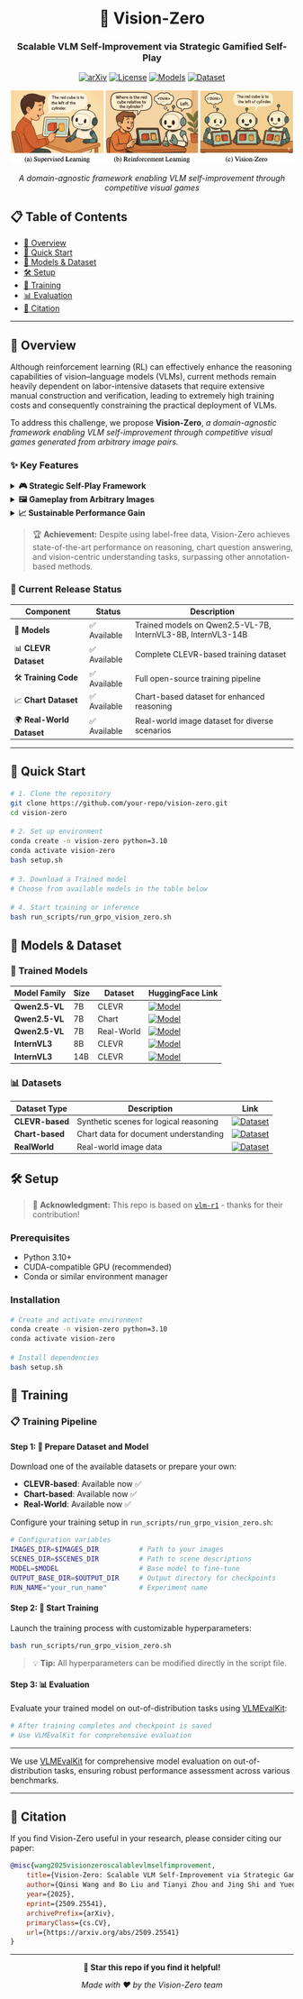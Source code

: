<div align="center">

# 🎯 Vision-Zero
### Scalable VLM Self-Improvement via Strategic Gamified Self-Play

[![arXiv](https://img.shields.io/badge/arXiv-2509.25541-b31b1b.svg)](https://arxiv.org/abs/2509.25541)
[![License](https://img.shields.io/badge/License-MIT-blue.svg)](LICENSE)
[![Models](https://img.shields.io/badge/🤗-Models-yellow)](https://huggingface.co/Qinsi1)
[![Dataset](https://img.shields.io/badge/🤗-Dataset-green)](https://huggingface.co/datasets/Qinsi1/Vision-Zero-clevr-dataset)

![Overview](self-play-taste.png)

*A domain-agnostic framework enabling VLM self-improvement through competitive visual games*

</div>

## 📋 Table of Contents

- [🎯 Overview](#-overview)
- [🚀 Quick Start](#-quick-start)
- [🤖 Models & Dataset](#-models--dataset)
- [🛠️ Setup](#️-setup)
- [💪 Training](#-training)
- [📊 Evaluation](#-evaluation)
- [📄 Citation](#-citation)

---

## 🎯 Overview

Although reinforcement learning (RL) can effectively enhance the reasoning capabilities of vision–language models (VLMs), current methods remain heavily dependent on labor-intensive datasets that require extensive manual construction and verification, leading to extremely high training costs and consequently constraining the practical deployment of VLMs. 

To address this challenge, we propose **Vision-Zero**, *a domain-agnostic framework enabling VLM self-improvement through competitive visual games generated from arbitrary image pairs.*

### ✨ Key Features

<details>
<summary><b>🎮 Strategic Self-Play Framework</b></summary>

Vision-Zero trains VLMs in "Who Is the Spy"-style games, where the models engage in strategic reasoning and actions across multiple roles. Through interactive gameplay, models autonomously generate their training data without human annotation.

</details>

<details>
<summary><b>🖼️ Gameplay from Arbitrary Images</b></summary>

Unlike existing gamified frameworks, Vision-Zero can generate games from arbitrary images, thereby enhancing the model's reasoning ability across diverse domains and showing strong generalization to different tasks. We demonstrate this versatility using three distinct types of image datasets: CLEVR-based synthetic scenes, charts, and real-world images.

</details>

<details>
<summary><b>📈 Sustainable Performance Gain</b></summary>

We introduce Iterative Self-Play Policy Optimization (Iterative-SPO), a novel training algorithm that alternates between Self-Play and reinforcement learning with verifiable rewards (RLVR), mitigating the performance plateau often seen in self-play-only training and achieving sustained long-term improvements.

</details>

> 🏆 **Achievement:** Despite using label-free data, Vision-Zero achieves state-of-the-art performance on reasoning, chart question answering, and vision-centric understanding tasks, surpassing other annotation-based methods.


### 🎉 Current Release Status

| Component | Status | Description |
|-----------|---------|-------------|
| 🤖 **Models** | ✅ Available | Trained models on Qwen2.5-VL-7B, InternVL3-8B, InternVL3-14B |
| 📊 **CLEVR Dataset** | ✅ Available | Complete CLEVR-based training dataset |
| 🛠️ **Training Code** | ✅ Available | Full open-source training pipeline |
| 📈 **Chart Dataset** | ✅ Available | Chart-based dataset for enhanced reasoning |
| 🌍 **Real-World Dataset** | ✅ Available | Real-world image dataset for diverse scenarios |

---

## 🚀 Quick Start

```bash
# 1. Clone the repository
git clone https://github.com/your-repo/vision-zero.git
cd vision-zero

# 2. Set up environment
conda create -n vision-zero python=3.10
conda activate vision-zero
bash setup.sh

# 3. Download a Trained model
# Choose from available models in the table below

# 4. Start training or inference
bash run_scripts/run_grpo_vision_zero.sh
```



## 🤖 Models & Dataset

### 🔬 Trained Models

<div align="center">

| Model Family | Size | Dataset | HuggingFace Link |
|--------------|------|---------|------------------|
| **Qwen2.5-VL** | 7B | CLEVR | [![Model](https://img.shields.io/badge/🤗-Model-blue)](https://huggingface.co/Qinsi1/Vision-Zero-Qwen-2.5-VL-7B-Clevr) |
| **Qwen2.5-VL** | 7B | Chart | [![Model](https://img.shields.io/badge/🤗-Model-blue)](https://huggingface.co/Qinsi1/Vision-Zero-Qwen-2.5-VL-7B-Chart) |
| **Qwen2.5-VL** | 7B | Real-World | [![Model](https://img.shields.io/badge/🤗-Model-blue)](https://huggingface.co/Qinsi1/Vision-Zero-Qwen-2.5-VL-7B-RealWorld) |
| **InternVL3** | 8B | CLEVR | [![Model](https://img.shields.io/badge/🤗-Model-blue)](https://huggingface.co/Qinsi1/Vision-Zero-InternVL3-8B-Clevr) |
| **InternVL3** | 14B | CLEVR | [![Model](https://img.shields.io/badge/🤗-Model-blue)](https://huggingface.co/Qinsi1/Vision-Zero-InternVL3-14B-Clevr) |

</div>

### 📊 Datasets

| Dataset Type | Description | Link |
|--------------|-------------|------|
| **CLEVR-based** | Synthetic scenes for logical reasoning | [![Dataset](https://img.shields.io/badge/🤗-Dataset-green)](https://huggingface.co/datasets/Qinsi1/Vision-Zero-clevr-dataset) |
| **Chart-based** | Chart data for document understanding | [![Dataset](https://img.shields.io/badge/🤗-Dataset-green)](https://huggingface.co/datasets/Qinsi1/Vision-Zero-chart-dataset) |
| **RealWorld** | Real-world image data | [![Dataset](https://img.shields.io/badge/🤗-Dataset-green)](https://huggingface.co/datasets/Qinsi1/Vision-Zero-realworld-dataset) |



## 🛠️ Setup

> 📢 **Acknowledgment:** This repo is based on [`vlm-r1`](https://github.com/om-ai-lab/VLM-R1) - thanks for their contribution!

### Prerequisites
- Python 3.10+
- CUDA-compatible GPU (recommended)
- Conda or similar environment manager

### Installation

```bash
# Create and activate environment
conda create -n vision-zero python=3.10
conda activate vision-zero

# Install dependencies
bash setup.sh
```

## 💪 Training

### 📋 Training Pipeline

#### Step 1: 📁 Prepare Dataset and Model

Download one of the available datasets or prepare your own:
- **CLEVR-based**: Available now ✅
- **Chart-based**: Available now ✅
- **Real-World**: Available now ✅

Configure your training setup in `run_scripts/run_grpo_vision_zero.sh`:

```bash
# Configuration variables
IMAGES_DIR=$IMAGES_DIR          # Path to your images
SCENES_DIR=$SCENES_DIR          # Path to scene descriptions  
MODEL=$MODEL                    # Base model to fine-tune
OUTPUT_BASE_DIR=$OUTPUT_DIR     # Output directory for checkpoints
RUN_NAME="your_run_name"        # Experiment name
```

#### Step 2: 🚀 Start Training

Launch the training process with customizable hyperparameters:

```bash
bash run_scripts/run_grpo_vision_zero.sh
```

> 💡 **Tip:** All hyperparameters can be modified directly in the script file.

#### Step 3: 📊 Evaluation

Evaluate your trained model on out-of-distribution tasks using [VLMEvalKit](https://github.com/open-compass/VLMEvalKit):

```bash
# After training completes and checkpoint is saved
# Use VLMEvalKit for comprehensive evaluation
```

---

We use [VLMEvalKit](https://github.com/open-compass/VLMEvalKit) for comprehensive model evaluation on out-of-distribution tasks, ensuring robust performance assessment across various benchmarks.

---

## 📄 Citation

If you find Vision-Zero useful in your research, please consider citing our paper:

```bibtex
@misc{wang2025visionzeroscalablevlmselfimprovement,
    title={Vision-Zero: Scalable VLM Self-Improvement via Strategic Gamified Self-Play}, 
    author={Qinsi Wang and Bo Liu and Tianyi Zhou and Jing Shi and Yueqian Lin and Yiran Chen and Hai Helen Li and Kun Wan and Wentian Zhao},
    year={2025},
    eprint={2509.25541},
    archivePrefix={arXiv},
    primaryClass={cs.CV},
    url={https://arxiv.org/abs/2509.25541}
}
```

---

<div align="center">

**🌟 Star this repo if you find it helpful!**

*Made with ❤️ by the Vision-Zero team*

</div>
